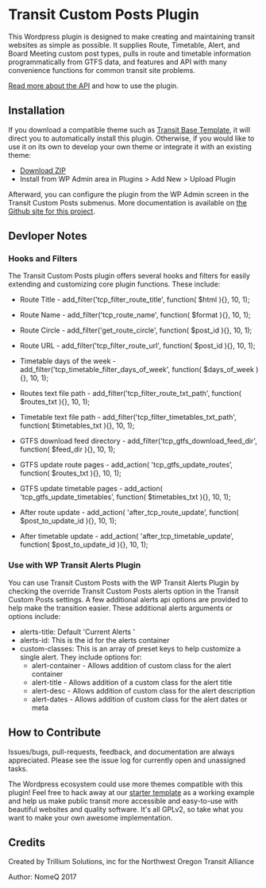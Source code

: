 # Transit Custom Posts Plugin

This Wordpress plugin is designed to make creating and maintaining transit websites as simple as possible. It supplies Route, Timetable, Alert, and Board Meeting custom post types, pulls in route and timetable information programmatically from GTFS data, and features and API with many convenience functions for common transit site problems.

[Read more about the API](https://trilliumtransit.github.io/transit-custom-posts/) and how to use the plugin.

## Installation

If you download a compatible theme such as [Transit Base Template](https://github.com/trilliumtransit/transit-base-template), it will direct you to automatically install this plugin. Otherwise, if you would like to use it on its own to develop your own theme or integrate it with an existing theme:

* [Download ZIP](https://github.com/trilliumtransit/transit-custom-posts/archive/master.zip)
* Install from WP Admin area in Plugins > Add New > Upload Plugin

Afterward, you can configure the plugin from the WP Admin screen in the Transit Custom Posts submenus. More documentation is available on [the Github site for this project](https://trilliumtransit.github.io/transit-custom-posts/).

## Devloper Notes ## 

### Hooks and Filters ### 

The Transit Custom Posts plugin offers several hooks and filters for easily extending and customizing core plugin functions. These include: 

- Route Title - add_filter('tcp_filter_route_title', function( $html ){}, 10, 1);
- Route Name - add_filter('tcp_route_name', function( $format ){}, 10, 1);
- Route Circle - add_filter('get_route_circle', function( $post_id ){}, 10, 1);
- Route URL - add_filter('tcp_filter_route_url', function( $post_id ){}, 10, 1);

- Timetable days of the week - add_filter('tcp_timetable_filter_days_of_week', function( $days_of_week ){}, 10, 1);
- Routes text file path - add_filter('tcp_filter_route_txt_path', function( $routes_txt ){}, 10, 1);
- Timetable text file path - add_filter('tcp_filter_timetables_txt_path', function( $timetables_txt ){}, 10, 1);
- GTFS download feed directory - add_filter('tcp_gtfs_download_feed_dir', function( $feed_dir ){}, 10, 1);
- GTFS update route pages - add_action( 'tcp_gtfs_update_routes’, function( $routes_txt ){}, 10, 1);
- GTFS update timetable pages - add_action( 'tcp_gtfs_update_timetables’, function( $timetables_txt ){}, 10, 1);

- After route update - add_action( 'after_tcp_route_update’, function( $post_to_update_id ){}, 10, 1);
- After timetable update - add_action( 'after_tcp_timetable_update’, function( $post_to_update_id ){}, 10, 1);

### Use with WP Transit Alerts Plugin ###

You can use Transit Custom Posts with the WP Transit Alerts Plugin by checking the override Transit Custom Posts alerts option in the Transit Custom Posts settings. A few additional alerts api options are provided to help make the transition easier. These additional alerts arguments or options include:

 - alerts-title: Default 'Current Alerts '
 - alerts-id: This is the id for the alerts container
 - custom-classes: This is an array of preset keys to help customize a single alert. They include options for: 
    - alert-container - Allows addition of custom class for the alert container
    - alert-title - Allows addition of a custom class for the alert title
    - alert-desc - Allows addition of custom class for the alert description
    - alert-dates - Allows addition of custom class for the alert dates or meta

## How to Contribute

Issues/bugs, pull-requests, feedback, and documentation are always appreciated. Please see the issue log for currently open and unassigned tasks.

The Wordpress ecosystem could use more themes compatible with this plugin! Feel free to hack away at our [starter template](https://github.com/trilliumtransit/transit-base-template) as a working example and help us make public transit more accessible and easy-to-use with beautiful websites and quality software. It's all GPLv2, so take what you want to make your own awesome implementation.

## Credits

Created by Trillium Solutions, inc for the Northwest Oregon Transit Alliance

Author: NomeQ 2017